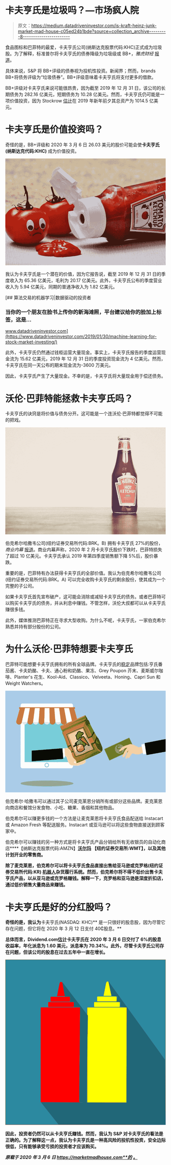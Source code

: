 # 卡夫亨氏是垃圾吗？—市场疯人院

> 原文：<https://medium.datadriveninvestor.com/is-kraft-heinz-junk-market-mad-house-c05ed24b1bde?source=collection_archive---------8----------------------->

食品图标和巴菲特的最爱，卡夫亨氏公司(纳斯达克股票代码:KHC)正式成为垃圾股。为了解释，标准普尔将卡夫亨氏的债券降级为垃圾级或 BB+，*雅虎财经* [报道](https://finance.yahoo.com/news/kraft-heinz-cut-junk-fitch-144902320.html)。

具体来说，S&P 将 BB+评级的债券视为投机性投资。新闻界；然而，brands BB+将债务评级为“垃圾债券”。BB+评级意味着卡夫亨氏将支付更多的借款。

BB+评级对卡夫亨氏来说可能很昂贵，因为截至 2019 年 12 月 31 日，该公司的长期债务为 282.16 亿美元，短期债务为 10.28 亿美元。然而，卡夫亨氏仍可能是一项价值投资，因为 Stockrow [估计](https://stockrow.com/KHC/financials/balance/quarterly)在 2019 年新年前夕其总资产为 1014.5 亿美元。

# 卡夫亨氏是价值投资吗？

奇怪的是，BB+评级和 2020 年 3 月 6 日 26.03 美元的股价可能会使**卡夫亨氏(纳斯达克代码:KHC)** 成为价值投资。

![](img/0f5c6a2e9bfc2e891dda0ce0a8a9eb55.png)

我认为卡夫亨氏是一个潜在的价值，因为它报告说，截至 2019 年 12 月 31 日的季度收入为 65.36 亿美元，毛利为 20.17 亿美元。此外，卡夫亨氏公布的季度营业收入为 5.94 亿美元，同期的普通净收入为 1.82 亿美元。

[](https://www.datadriveninvestor.com/2019/01/30/machine-learning-for-stock-market-investing/) [## 算法交易的机器学习|数据驱动的投资者

### 当你的一个朋友在脸书上传你的新海滩照，平台建议给你的脸加上标签，这是…

www.datadriveninvestor.com](https://www.datadriveninvestor.com/2019/01/30/machine-learning-for-stock-market-investing/) 

此外，卡夫亨氏仍然通过钱柜运营大量现金。事实上，卡夫亨氏报告的季度运营现金流为 15.62 亿美元，2019 年 12 月 31 日的季度投资现金流为 4 亿美元。然而，卡夫亨氏在同一天公布的期末现金流为-3600 万美元。

因此，卡夫亨氏产生了大量现金。不幸的是，卡夫亨氏将大量现金用于偿还债务。

# 沃伦·巴菲特能拯救卡夫亨氏吗？

卡夫亨氏的诀窍是将价值与债务分开。这可能是一个连沃伦·巴菲特都觉得不可能的把戏。

![](img/cb6c2d2c1a7b5a89886e1dd9163625ea.png)

伯克希尔哈撒韦公司(纽约证券交易所代码:BRK。B) 拥有卡夫亨氏 27%的股份，*商业内幕* [报道](https://markets.businessinsider.com/news/stocks/warren-buffett-loses-billion-2-days-kraft-heinz-disappoints-earnings-2020-2-1028907592)。商业内幕声称，2020 年 2 月卡夫亨氏股价下跌时，巴菲特损失了超过 10 亿美元。卡夫亨氏承认 2019 年第四季度销售额下降 5%后，股价暴跌。

重要的是，巴菲特有办法获得卡夫亨氏的全部价值。我认为伯克希尔哈撒韦公司(纽约证券交易所代码:BRK。A) 可以完全收购卡夫亨氏的剩余股份，使其成为一个完整的子公司。

如果卡夫亨氏首先宣布破产，这可能会消除或减轻卡夫亨氏的债务。或者巴菲特可以购买卡夫亨氏的债务，并从利息中赚钱。不管怎样，沃伦大叔都可以从卡夫亨氏赚很多钱。

此外，媒体推测巴菲特正在寻求大型收购。为什么不呢，卡夫亨氏，一家伯克希尔熟悉并持有部分股份的公司。

# 为什么沃伦·巴菲特想要卡夫亨氏

巴菲特可能想要卡夫亨氏拥有的所有全球品牌。卡夫亨氏的[稳定](https://www.kraftheinzcompany.com/brands.html)品牌包括:亨氏番茄酱、卡夫奶酪、卡夫、通心粉和奶酪、果冻、Grey Poupon 芥末、麦斯威尔咖啡、Planter's 花生、Kool-Aid、Classico、Velveeta、Honing、Capri Sun 和 Weight Watchers。

![](img/9e2cbaa704bd6041af43fda25198900b.png)

伯克希尔·哈撒韦可以通过其子公司麦克莱恩分销所有或部分这些品牌。麦克莱恩向商店和餐馆分发食物、小吃、糖果、香烟和其他物品。

伯克希尔可以赚更多钱的一个方法是让麦克莱恩将卡夫亨氏食品配送给 Instacart 或 Amazon Fresh 等配送服务。Instacart 或亚马逊可以将这些食物直接送到顾客家中。

伯克希尔可以赚钱的另一种方式是将卡夫亨氏产品分销给所有无收银员的自动化商店[](https://www.amazon.com/b?ie=UTF8&node=16008589011)****【纳斯达克股票代码:AMZN】**[**沃尔玛**](https://www.grocerydive.com/news/walmart-opens-cashierless-store-in-florida/570293/) **【纽约证券交易所:WMT】**，以及其他计划开业的零售商。**

**除了麦克莱恩，伯克希尔可以将卡夫亨氏食品直接出售给亚马逊或克罗格(纽约证券交易所代码:KR) [机器人](https://www.bloomberg.com/opinion/articles/2019-07-22/kroger-goes-full-robot-to-take-on-amazon-with-ocado)杂货履行系统。然而，伯克希尔将不得不低价出售卡夫亨氏产品，以从亚马逊或克罗格赚钱。解释一下，克罗格和亚马逊是深度折扣店，通过低价销售大量商品来赚钱。**

# **卡夫亨氏是好的分红股吗？**

**奇怪的是，我认为**卡夫亨氏(NASDAQ: KHC)** 是一只很好的股息股，因为尽管它存在问题，但它将在 2020 年 3 月 12 日支付 40₵股息。**

**总体而言，Dividend.com[估计](https://marketmadhouse.com/is-kraft-heinz-junk/#tm=3-comparison-center&r=ES::DividendStock::Stock%23KHC--NASDAQ&only=meta,data,thead)卡夫亨氏在 2020 年 3 月 6 日交付了 6%的股息收益率，年化派息为 1.60 美元，派息率为 70.34%。此外，尽管卡夫亨氏公司存在问题，但该公司的股息在过去五年中一直在增长。**

**![](img/111ebafe79097148fdf5be9622cc9bc8.png)**

**因此，投资者仍然可以从卡夫亨氏赚钱。然而，我认为 S&P 对卡夫亨氏的看法是正确的。为了解释这一点，我认为卡夫亨氏是一种高风险的投机性投资，安全边际很低，只有能够承受亏损的投资者才应该购买。**

***原载于 2020 年 3 月 6 日 https://marketmadhouse.com**的* [*。*](https://marketmadhouse.com/is-kraft-heinz-junk/)**